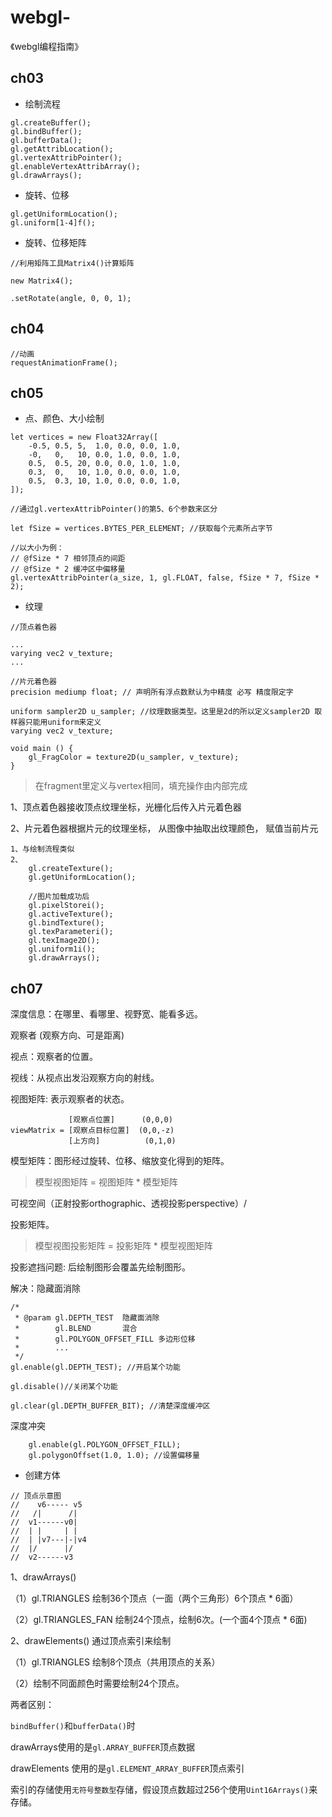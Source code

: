 # webgl-

《webgl编程指南》

## ch03

- 绘制流程

```
gl.createBuffer();
gl.bindBuffer();
gl.bufferData();
gl.getAttribLocation();
gl.vertexAttribPointer();
gl.enableVertexAttribArray();
gl.drawArrays();
```

- 旋转、位移
```
gl.getUniformLocation();
gl.uniform[1-4]f();
```

- 旋转、位移矩阵
```
//利用矩阵工具Matrix4()计算矩阵

new Matrix4();

.setRotate(angle, 0, 0, 1);
```

## ch04

```
//动画
requestAnimationFrame();
```

## ch05

- 点、颜色、大小绘制
```
let vertices = new Float32Array([
    -0.5, 0.5, 5,  1.0, 0.0, 0.0, 1.0,
    -0,   0,   10, 0.0, 1.0, 0.0, 1.0,
    0.5,  0.5, 20, 0.0, 0.0, 1.0, 1.0,
    0.3,  0,   10, 1.0, 0.0, 0.0, 1.0,
    0.5,  0.3, 10, 1.0, 0.0, 0.0, 1.0,
]);

//通过gl.vertexAttribPointer()的第5、6个参数来区分

let fSize = vertices.BYTES_PER_ELEMENT; //获取每个元素所占字节

//以大小为例：
// @fSize * 7 相邻顶点的间距
// @fSize * 2 缓冲区中偏移量
gl.vertexAttribPointer(a_size, 1, gl.FLOAT, false, fSize * 7, fSize * 2);

```

- 纹理

```
//顶点着色器

...
varying vec2 v_texture;
...

//片元着色器
precision mediump float; // 声明所有浮点数默认为中精度 必写 精度限定字

uniform sampler2D u_sampler; //纹理数据类型。这里是2d的所以定义sampler2D 取样器只能用uniform来定义
varying vec2 v_texture;

void main () {
    gl_FragColor = texture2D(u_sampler, v_texture);
}
```

>  在fragment里定义与vertex相同，填充操作由内部完成

1、顶点着色器接收顶点纹理坐标，光栅化后传入片元着色器

2、片元着色器根据片元的纹理坐标， 从图像中抽取出纹理颜色， 赋值当前片元

```
1、与绘制流程类似
2、
    gl.createTexture();
    gl.getUniformLocation();

    //图片加载成功后
    gl.pixelStorei();
    gl.activeTexture();
    gl.bindTexture();
    gl.texParameteri();
    gl.texImage2D();
    gl.uniform1i();
    gl.drawArrays();

```

## ch07

深度信息：在哪里、看哪里、视野宽、能看多远。

观察者 (观察方向、可是距离)

视点：观察者的位置。

视线：从视点出发沿观察方向的射线。

视图矩阵: 表示观察者的状态。
```
             [观察点位置]      (0,0,0)
viewMatrix = [观察点目标位置]  (0,0,-z)
             [上方向]          (0,1,0)
```
模型矩阵：图形经过旋转、位移、缩放变化得到的矩阵。

> 模型视图矩阵 = 视图矩阵 * 模型矩阵

可视空间（正射投影orthographic、透视投影perspective）/

投影矩阵。

> 模型视图投影矩阵 = 投影矩阵 * 模型视图矩阵

投影遮挡问题: 后绘制图形会覆盖先绘制图形。

解决：隐藏面消除

```
/*
 * @param gl.DEPTH_TEST  隐藏面消除
 *        gl.BLEND       混合
 *        gl.POLYGON_OFFSET_FILL 多边形位移
 *        ...
 */
gl.enable(gl.DEPTH_TEST); //开启某个功能

gl.disable()//关闭某个功能

gl.clear(gl.DEPTH_BUFFER_BIT); //清楚深度缓冲区

```
深度冲突
```
    gl.enable(gl.POLYGON_OFFSET_FILL);
    gl.polygonOffset(1.0, 1.0); //设置偏移量

```

- 创建方体

```
// 顶点示意图
//    v6----- v5
//   /|      /|
//  v1------v0|
//  | |     | |
//  | |v7---|-|v4
//  |/      |/
//  v2------v3
```
1、drawArrays()

（1）gl.TRIANGLES 绘制36个顶点（一面（两个三角形）6个顶点 * 6面）

（2）gl.TRIANGLES_FAN 绘制24个顶点，绘制6次。(一个面4个顶点 * 6面)

2、drawElements() 通过顶点索引来绘制

（1）gl.TRIANGLES 绘制8个顶点（共用顶点的关系）

（2）绘制不同面颜色时需要绘制24个顶点。

两者区别：

`bindBuffer()`和`bufferData()`时

drawArrays使用的是`gl.ARRAY_BUFFER`顶点数据

drawElements 使用的是`gl.ELEMENT_ARRAY_BUFFER`顶点索引

索引的存储使用`无符号整数型`存储，假设顶点数超过256个使用`Uint16Arrays()`来存储。





